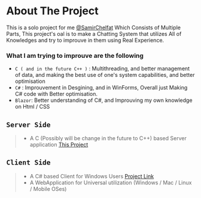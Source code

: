 # About The Project
This is a solo project for me [@SamirChelfat](https://github.com/SamirChelfat) Which Consists of Multiple Parts,
This project's oal is to make a Chatting System that utilizes All of Knowledges and try to improuve in them using Real Experience.

### What I am trying to improuve are the following
 + ``` C ( and in the future C++ ) ``` : Multithreading, and better management of data, and making the best use of one's system capabilities, and better optimisation
 + ``` C# ``` : Improuvement in Desgining, and in WinForms, Overall just Making C# code with Better optimisation.
 + ``` Blazor ```: Better understanding of C#, and Improuving my own knowledge on Html / CSS

## ``` Server Side ```

> + A C (Possibly will be change in the future to C++) based Server application [This Project](https://github.com/SamirChelfat/Spectrom_Server) 

## ``` Client Side ```

> +  A C# based Client for Windows Users [Project Link](https://github.com/SamirChelfat/Spectrom_WinClient)
> +  A WebApplication for Universal utilization (Windows / Mac / Linux / Mobile OSes)

